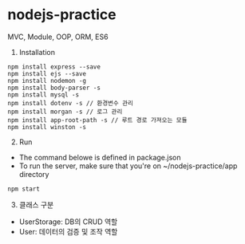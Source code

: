 # nodejs-practice

MVC, Module, OOP, ORM, ES6

1. Installation

```
npm install express --save
npm install ejs --save
npm install nodemon -g
npm install body-parser -s
npm install mysql -s
npm install dotenv -s // 환경변수 관리
npm install morgan -s // 로그 관리
npm install app-root-path -s // 루트 경로 가져오는 모듈
npm install winston -s
```

2. Run

- The command belowe is defined in package.json
- To run the server, make sure that you're on ~/nodejs-practice/app directory

```
npm start
```

3. 클래스 구분
- UserStorage: DB의 CRUD 역할
- User: 데이터의 검증 및 조작 역할